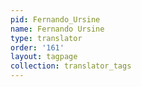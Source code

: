 ```yaml
---
pid: Fernando_Ursine
name: Fernando Ursine
type: translator
order: '161'
layout: tagpage
collection: translator_tags
---
```

